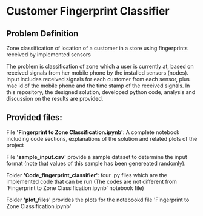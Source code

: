 # Customer Fingerprint Classifier

## Problem Definition
Zone classification of location of a customer in a store using fingerprints received by implemented sensors 

The problem is classification of zone which a user is currently at, based on received signals from her mobile phone by the installed sensors (nodes). Input includes received signals for each customer from each sensor, plus mac id of the mobile phone and the time stamp of the received signals.
In this repository, the designed solution, developed python code, analysis and discussion on the results are provided.

## Provided files:
File **'Fingerprint to Zone Classification.ipynb'**: A complete notebook including code sections, explanations of the solution and related plots of the project

File **'sample_input.csv'** provide a sample dataset to determine the input format (note that values of this sample has been genereated randomly). 

Folder **'Code_fingerprint_classifier'**: four .py files which are the implemented code that can be run  (The codes are not different from 'Fingerprint to Zone Classification.ipynb' notebook file)

Folder **'plot_files'** provides the plots for the notebookd file 'Fingerprint to Zone Classification.ipynb'


